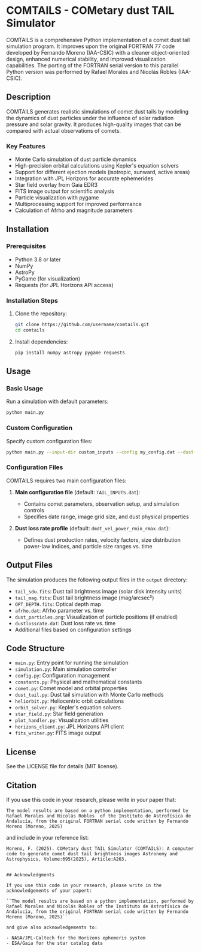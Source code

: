 # COMTAILS - COMetary dust TAIL Simulator

COMTAILS is a comprehensive Python implementation of a comet dust tail simulation program. It improves upon the original FORTRAN 77 code developed by Fernando Moreno (IAA-CSIC) with a cleaner object-oriented design, enhanced numerical stability, and improved visualization capabilities. The porting of the FORTRAN serial version to this parallel Python version was performed by Rafael Morales and Nicolás Robles (IAA-CSIC).
## Description

COMTAILS generates realistic simulations of comet dust tails by modeling the dynamics of dust particles under the influence of solar radiation pressure and solar gravity. It produces high-quality images that can be compared with actual observations of comets.

### Key Features

- Monte Carlo simulation of dust particle dynamics 
- High-precision orbital calculations using Kepler's equation solvers
- Support for different ejection models (isotropic, sunward, active areas)
- Integration with JPL Horizons for accurate ephemerides
- Star field overlay from Gaia EDR3
- FITS image output for scientific analysis
- Particle visualization with pygame
- Multiprocessing support for improved performance
- Calculation of Afrho and magnitude parameters

## Installation

### Prerequisites

- Python 3.8 or later
- NumPy
- AstroPy
- PyGame (for visualization)
- Requests (for JPL Horizons API access)

### Installation Steps

1. Clone the repository:
   ```bash
   git clone https://github.com/username/comtails.git
   cd comtails
   ```

2. Install dependencies:
   ```bash
   pip install numpy astropy pygame requests
   ```

## Usage

### Basic Usage

Run a simulation with default parameters:

```bash
python main.py
```

### Custom Configuration

Specify custom configuration files:

```bash
python main.py --input-dir custom_inputs --config my_config.dat --dust-profile my_profile.dat
```

### Configuration Files

COMTAILS requires two main configuration files:

1. **Main configuration file** (default: `TAIL_INPUTS.dat`):
   - Contains comet parameters, observation setup, and simulation controls
   - Specifies date range, image grid size, and dust physical properties

2. **Dust loss rate profile** (default: `dmdt_vel_power_rmin_rmax.dat`):
   - Defines dust production rates, velocity factors, size distribution power-law indices, and particle size ranges vs. time

## Output Files

The simulation produces the following output files in the `output` directory:

- `tail_sdu.fits`: Dust tail brightness image (solar disk intensity units)
- `tail_mag.fits`: Dust tail brightness image (mag/arcsec²)
- `OPT_DEPTH.fits`: Optical depth map
- `afrho.dat`: Afrho parameter vs. time
- `dust_particles.png`: Visualization of particle positions (if enabled)
- `dustlossrate.dat`: Dust loss rate vs. time
- Additional files based on configuration settings

## Code Structure

- `main.py`: Entry point for running the simulation
- `simulation.py`: Main simulation controller
- `config.py`: Configuration management
- `constants.py`: Physical and mathematical constants
- `comet.py`: Comet model and orbital properties
- `dust_tail.py`: Dust tail simulation with Monte Carlo methods
- `heliorbit.py`: Heliocentric orbit calculations
- `orbit_solver.py`: Kepler's equation solvers
- `star_field.py`: Star field generation
- `plot_handler.py`: Visualization utilities
- `horizons_client.py`: JPL Horizons API client
- `fits_writer.py`: FITS image output

## License

See the LICENSE file for details (MIT license).

## Citation

If you use this code in your research, please write in  your paper that:

``The model results are based on a python implementation, performed by Rafael Morales and Nicolás Robles  of the Instituto de Astrofísica de Andalucía, from the original FORTRAN serial code written by Fernando Moreno (Moreno, 2025)``

and include in your reference list:

``Moreno, F. (2025). COMetary dust TAIL Simulator (COMTAILS): A computer code to generate comet dust tail brightness images
Astronomy and Astrophysics, Volume:695(2025), Article:A263.``
```

## Acknowledgments

If you use this code in your research, please write in the acknowledgements of your papert:

``The model results are based on a python implementation, performed by Rafael Morales and Nicolás Robles of the Instituto de Astrofísica de Andalucía, from the original FORTRAN serial code written by Fernando Moreno (Moreno, 2025)``

and give also acknowledgements to:

- NASA/JPL-Caltech for the Horizons ephemeris system
- ESA/Gaia for the star catalog data
